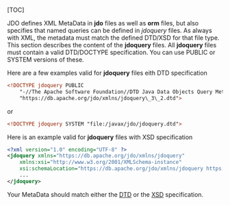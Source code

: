 [TOC]

JDO defines XML MetaData in **jdo** files as well as **orm** files, but also specifies that named queries can be defined in *jdoquery* files. As always with XML, the metadata must match the defined DTD/XSD for that file type. This section describes the content of the **jdoquery** files. All **jdoquery** files must contain a valid DTD/DOCTYPE specification. You can use PUBLIC or SYSTEM versions of these.

Here are a few examples valid for **jdoquery** files eith DTD specification

```xml
<!DOCTYPE jdoquery PUBLIC
    "-//The Apache Software Foundation//DTD Java Data Objects Query Metadata 3.2//EN"
    "https://db.apache.org/jdo/xmlns/jdoquery\_3\_2.dtd">
```

or

```xml
<!DOCTYPE jdoquery SYSTEM "file:/javax/jdo/jdoquery.dtd">
```

Here is an example valid for **jdoquery** files with XSD specification

```xml
<?xml version="1.0" encoding="UTF-8" ?>
<jdoquery xmlns="https://db.apache.org/jdo/xmlns/jdoquery"
    xmlns:xsi="http://www.w3.org/2001/XMLSchema-instance"
    xsi:schemaLocation="https://db.apache.org/jdo/xmlns/jdoquery https://db.apache.org/jdo/xmlns/jdoquery\_3\_2.xsd" version="3.2">
    ...
</jdoquery>
```

Your MetaData should match either the [DTD](https://db.apache.org/jdo/xmlns/jdoquery_3_2.dtd) or the [XSD](https://db.apache.org/jdo/xmlns/jdoquery_3_2.xsd) specification.
